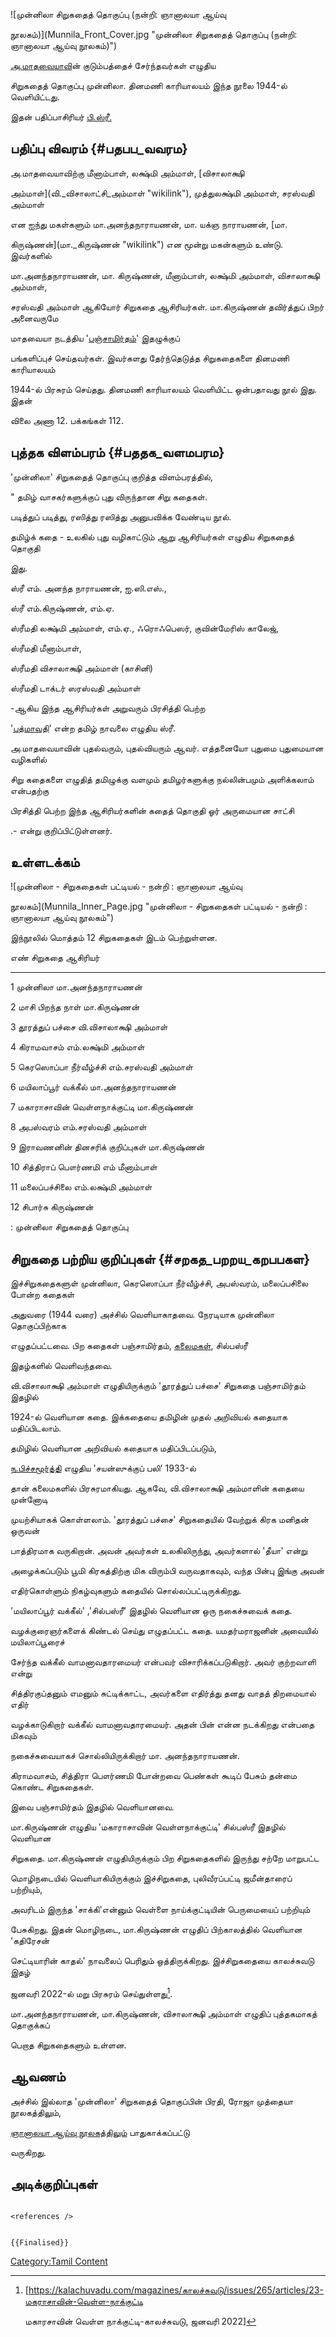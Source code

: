 ![முன்னிலா சிறுகதைத் தொகுப்பு (நன்றி: ஞானாலயா ஆய்வு
நூலகம்)](Munnila_Front_Cover.jpg "முன்னிலா சிறுகதைத் தொகுப்பு (நன்றி: ஞானாலயா ஆய்வு நூலகம்)")
[அ.மாதவையாவ](அ._மாதவையா "wikilink")ின் குடும்பத்தைச் சேர்ந்தவர்கள் எழுதிய
சிறுகதைத் தொகுப்பு முன்னிலா. தினமணி காரியாலயம் இந்த நூலை 1944-ல் வெளியிட்டது.
இதன் பதிப்பாசிரியர் [பி.ஸ்ரீ.](பி.ஸ்ரீ._ஆச்சார்யா "wikilink")

## பதிப்பு விவரம் {#பதபப_வவரம}

அ.மாதவையாவிற்கு மீனாம்பாள், லக்ஷ்மி அம்மாள், [விசாலாக்ஷி
அம்மாள்](வி._விசாலாட்சி_அம்மாள் "wikilink"), முத்துலக்ஷ்மி அம்மாள், சரஸ்வதி அம்மாள்
என ஐந்து மகள்களும் மா.அனந்தநாராயணன், மா. யக்ஞ நாராயணன், [மா.
கிருஷ்ணன்](மா._கிருஷ்ணன் "wikilink") என மூன்று மகன்களும் உண்டு. இவர்களில்
மா.அனந்தநாராயணன், மா. கிருஷ்ணன், மீனாம்பாள், லக்ஷ்மி அம்மாள், விசாலாக்ஷி அம்மாள்,
சரஸ்வதி அம்மாள் ஆகியோர் சிறுகதை ஆசிரியர்கள். மா.கிருஷ்ணன் தவிர்த்துப் பிறர் அனைவருமே
மாதவையா நடத்திய \'[பஞ்சாமிர்தம்](பஞ்சாமிர்தம்_(இதழ்) "wikilink")' இதழுக்குப்
பங்களிப்புச் செய்தவர்கள். இவர்களது தேர்ந்தெடுத்த சிறுகதைகளை தினமணி காரியாலயம்
1944-ல் பிரசுரம் செய்தது. தினமணி காரியாலயம் வெளியிட்ட ஒன்பதாவது நூல் இது. இதன்
விலை அணா 12. பக்கங்கள் 112.

## புத்தக விளம்பரம் {#பததக_வளமபரம}

'முன்னிலா' சிறுகதைத் தொகுப்பு குறித்த விளம்பரத்தில்,

\" தமிழ் வாசகர்களுக்குப் புது விருந்தான சிறு கதைகள்.

படித்துப் படித்து, ரஸித்து ரஸித்து அனுபவிக்க வேண்டிய நூல்.

தமிழ்க் கதை - உலகில் புது வழிகாட்டும் ஆறு ஆசிரியர்கள் எழுதிய சிறுகதைத் தொகுதி
இது.

ஸ்ரீ எம். அனந்த நாராயணன், ஐ.ஸி.எஸ்.,

ஸ்ரீ எம்.கிருஷ்ணன், எம்.ஏ.

ஸ்ரீமதி லக்ஷ்மி அம்மாள், எம்.ஏ., ஃரொஃபெஸர், குவின்மேரிஸ் காலேஜ்,

ஸ்ரீமதி மீனாம்பாள்,

ஸ்ரீமதி விசாலாக்ஷி அம்மாள் (காசினி)

ஸ்ரீமதி டாக்டர் ஸரஸ்வதி அம்மாள்

-ஆகிய இந்த ஆசிரியர்கள் அறுவரும் பிரசித்தி பெற்ற
\'[பத்மாவதி](பத்மாவதி_சரித்திரம் "wikilink")' என்ற தமிழ் நாவலை எழுதிய ஸ்ரீ.
அ.மாதவையாவின் புதல்வரும், புதல்வியரும் ஆவர். எத்தனையோ புதுமை புதுமையான வழிகளில்
சிறு கதைகளை எழுதித் தமிழுக்கு வளமும் தமிழர்களுக்கு நல்லின்பமும் அளிக்கலாம் என்பதற்கு
பிரசித்தி பெற்ற இந்த ஆசிரியர்களின் கதைத் தொகுதி ஓர் அருமையான சாட்சி

.- என்று குறிப்பிட்டுள்ளனர்.

## உள்ளடக்கம்

![முன்னிலா - சிறுகதைகள் பட்டியல் - நன்றி : ஞானாலயா ஆய்வு
நூலகம்](Munnila_Inner_Page.jpg "முன்னிலா - சிறுகதைகள் பட்டியல் - நன்றி : ஞானாலயா ஆய்வு நூலகம்")
இந்நூலில் மொத்தம் 12 சிறுகதைகள் இடம் பெற்றுள்ளன.

  எண்   சிறுகதை                      ஆசிரியர்
  ---- ---------------------------- --------------------
  1    முன்னிலா                      மா.அனந்தநாராயணன்
  2    மாசி பிறந்த நாள்               மா.கிருஷ்ணன்
  3    தூரத்துப் பச்சை                 வி.விசாலாக்ஷி அம்மாள்
  4    கிராமவாசம்                    எம்.லக்ஷ்மி அம்மாள்
  5    கெரஸொப்பா நீர்வீழ்ச்சி             எம்.சரஸ்வதி அம்மாள்
  6    மயிலாப்பூர் வக்கீல்               மா.அனந்தநாராயணன்
  7    மகாராசாவின் வெள்ளநாக்குட்டி      மா.கிருஷ்ணன்
  8    அபஸ்வரம்                       எம்.சரஸ்வதி அம்மாள்
  9    இராவணனின் தினசரிக் குறிப்புகள்   மா.கிருஷ்ணன்
  10   சித்திராப் பௌர்ணமி              எம் மீனாம்பாள்
  11   மலைப்பச்சிலை                   எம்.லக்ஷ்மி அம்மாள்
  12   சிபார்சு                      கிருஷ்ணன்

  : முன்னிலா சிறுகதைத் தொகுப்பு

## சிறுகதை பற்றிய குறிப்புகள் {#சறகத_பறறய_கறபபகள}

இச்சிறுகதைகளுள் முன்னிலா, கெரஸொப்பா நீர்வீழ்ச்சி, அபஸ்வரம், மலைப்பசிலை போன்ற கதைகள்
அதுவரை (1944 வரை) அச்சில் வெளியாகாதவை. நேரடியாக முன்னிலா தொகுப்பிற்காக
எழுதப்பட்டவை. பிற கதைகள் பஞ்சாமிர்தம், [கலைமகள்](கலைமகள் "wikilink"), சில்பஸ்ரீ
இதழ்களில் வெளிவந்தவை.

வி.விசாலாக்ஷி அம்மாள் எழுதியிருக்கும் 'தூரத்துப் பச்சை' சிறுகதை பஞ்சாமிர்தம் இதழில்
1924-ல் வெளியான கதை. இக்கதையை தமிழின் முதல் அறிவியல் கதையாக மதிப்பிடலாம்.
தமிழில் வெளியான அறிவியல் கதையாக மதிப்பிடப்படும்,
[ந.பிச்சமூர்த்தி](ந._பிச்சமூர்த்தி "wikilink") எழுதிய \'சயன்ஸுக்குப் பலி' 1933-ல்
தான் கலைமகளில் பிரசுரமாகியது. ஆகவே, வி.விசாலாக்ஷி அம்மாளின் கதையை முன்னோடி
முயற்சியாகக் கொள்ளலாம். 'தூரத்துப் பச்சை' சிறுகதையில் வேற்றுக் கிரக மனிதன் ஒருவன்
பாத்திரமாக வருகிறான். அவன் அவர்கள் உலகிலிருந்து, அவர்களால் \'தீயா' என்று
அழைக்கப்படும் பூமி கிரகத்திற்கு மிக விரும்பி வருவதாகவும், வந்த பின்பு இங்கு அவன்
எதிர்கொள்ளும் நிகழ்வுகளும் கதையில் சொல்லப்பட்டிருக்கிறது.

\'மயிலாப்பூர் வக்கீல்\' ,\'சில்பஸ்ரீ' இதழில் வெளியான ஒரு நகைச்சுவைக் கதை.
வழக்குரைஞர்களைக் கிண்டல் செய்து எழுதப்பட்ட கதை. யமதர்மராஜனின் அவையில் மயிலாப்பூரைச்
சேர்ந்த வக்கீல் வாமனாவதாரமையர் என்பவர் விசாரிக்கப்படுகிறார். அவர் குற்றவாளி என்று
சித்திரகுப்தனும் எமனும் சுட்டிக்காட்ட, அவர்களை எதிர்த்து தனது வாதத் திறமையால் எதிர்
வழக்காடுகிறார் வக்கீல் வாமனாவதாரமையர். அதன் பின் என்ன நடக்கிறது என்பதை மிகவும்
நகைச்சுவையாகச் சொல்லியிருக்கிறார் மா. அனந்தநாராயணன்.

கிராமவாசம், சித்திரா பௌர்ணமி போன்றவை பெண்கள் கூடிப் பேசும் தன்மை கொண்ட சிறுகதைகள்.
இவை பஞ்சாமிர்தம் இதழில் வெளியானவை.

மா.கிருஷ்ணன் எழுதிய \'மகாராசாவின் வெள்ளநாக்குட்டி' சில்பஸ்ரீ இதழில் வெளியான
சிறுகதை. மா.கிருஷ்ணன் எழுதியிருக்கும் பிற சிறுகதைகளில் இருந்து சற்றே மாறுபட்ட
மொழிநடையில் வெளியாகியிருக்கும் இச்சிறுகதை, புலிவீரப்பட்டி ஜமீன்தாரைப் பற்றியும்,
அவரிடம் இருந்த \'சாக்கி'என்னும் வெள்ளை நாய்க்குட்டியின் பெருமையைப் பற்றியும்
பேசுகிறது. இதன் மொழிநடை, மா.கிருஷ்ணன் எழுதிப் பிற்காலத்தில் வெளியான \'கதிரேசன்
செட்டியாரின் காதல்' நாவலைப் பெரிதும் ஒத்திருக்கிறது. இச்சிறுகதையை காலச்சுவடு இதழ்
ஜனவரி 2022-ல் மறு பிரசுரம் செய்துள்ளது[^1].

மா.அனந்தநாராயணன், மா.கிருஷ்ணன், விசாலாக்ஷி அம்மாள் எழுதிப் புத்தகமாகத் தொகுக்கப்
பெறாத சிறுகதைகளும் உள்ளன.

## ஆவணம்

அச்சில் இல்லாத \'முன்னிலா' சிறுகதைத் தொகுப்பின் பிரதி, ரோஜா முத்தையா நூலகத்திலும்,
[ஞானாலயா ஆய்வு நூலகத்திலும்](ஞானாலயா_ஆய்வு_நூலகம் "wikilink") பாதுகாக்கப்பட்டு
வருகிறது.

## அடிக்குறிப்புகள்

```{=html}
<references />
```
```{=mediawiki}
{{Finalised}}
```
[Category:Tamil Content](Category:Tamil_Content "wikilink")

[^1]: \[<https://kalachuvadu.com/magazines/காலச்சுவடு/issues/265/articles/23-மகராசாவின்-வெள்ள-நாக்குட்ட>ி
    மகாரசாவின் வெள்ள நாக்குட்டி-காலச்சுவடு, ஜனவரி 2022\]
